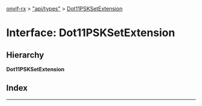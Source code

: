 [onvif-rx](../README.md) > ["api/types"](../modules/_api_types_.md) > [Dot11PSKSetExtension](../interfaces/_api_types_.dot11psksetextension.md)

# Interface: Dot11PSKSetExtension

## Hierarchy

**Dot11PSKSetExtension**

## Index

---

